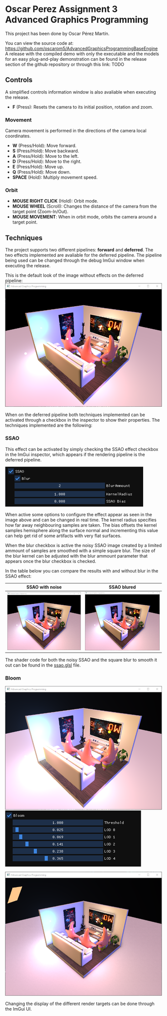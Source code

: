 # Oscar Perez Assignment 3 Advanced Graphics Programming
This project has been done by Oscar Pérez Martín.

You can view the source code at: https://github.com/oscarpm5/AdvancedGraphicsProgrammingBaseEngine
A release with the compiled demo with only the executable and the models for an easy plug-and-play demonstration can be found in the release section of the github repository or through this link: TODO


## Controls

A simplified controls information window is also avaliable when executing the release.

* **F** (Press): Resets the camera to its initial position, rotation and zoom.

### Movement
Camera movement is performed in the directions of the camera local coordinates.
* **W** (Press/Hold): Move forward.
* **S** (Press/Hold): Move backward.
* **A** (Press/Hold): Move to the left.
* **D** (Press/Hold): Move to the right.
* **E** (Press/Hold): Move up.
* **Q** (Press/Hold): Move down.
* **SPACE** (Hold): Multiply movement speed.

### Orbit
* **MOUSE RIGHT CLICK** (Hold): Orbit mode.
* **MOUSE WHEEL** (Scroll): Changes the distance of the camera from the target point (Zoom-In/Out).
* **MOUSE MOVEMENT**: When in orbit mode, orbits the camera around a target point.


## Techniques
The project supports two different pipelines: **forward** and **deferred**. The two effects implemented are avaliable for the deferred pipeline.
The pipeline being used can be changed through the debug ImGui window when executing the release. 

This is the default look of the image without effects on the deferred pipeline:
![alt text][Base]

When on the deferred pipeline both techniques implemented can be activated through a checkbox in the inspector to show their properties. The techniques implemented are the following:

### SSAO

This effect can be activated by simply checking the SSAO effect checkbox in the ImGui inspector, which appears if the rendering pipeline is the deferred pipeline.

![alt text][SSAO_Widget]

When active some options to configure the effect appear as seen in the image above and can be changed in real time. The kernel radius specifies how far away neighbouring samples are taken. The bias offsets the kernel samples hemisphere along the surface normal and incrementing this value can help get rid of some artifacts with very flat surfaces.

When the blur checkbox is active the noisy SSAO image created by a limited ammount of samples are smoothed with a simple square blur. The size of the blur kernel can be adjusted with the blur ammount parameter that appears once the blur checkbox is checked.

In the table below you can compare the results with and without blur in the SSAO effect:

| SSAO with noise | SSAO blured |
| ------------- | ------------- |
| ![alt text][SSAO_Noisy]  | ![alt text][SSAO_Blured]  |

The shader code for both the noisy SSAO and the square blur to smooth it out can be found in the [ssao.glsl](Engine/WorkingDir/ssao.glsl) file.


### Bloom
![alt text][Bloom] ![alt text][Bloom_Widget]

![alt text][Final]


Changing the display of the different render targets can be done through the ImGui UI.




[Base]: Images/Base_No_Effects.PNG "Base image with no effects"
[SSAO_Noisy]: Images/SSAO_No_Blur.PNG "Final image with SSAO applied. The SSAO effect is noisy"
[SSAO_Blured]: Images/SSAO_Blurred.PNG "Final image with SSAO with blur applied"
[SSAO_Widget]: Images/SSAO_Widget.PNG "SSAO parameters customizable through the editor"
[Bloom]: Images/Bloom.PNG "Bloom effect applied in the final image"
[Bloom_Widget]: Images/Bloom_Widget.PNG "Bloom parameters customizable through the editor"
[Final]: Images/All_Effects.PNG "Final image with both SSAO blured and Bloom applied"


